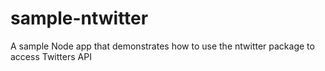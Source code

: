 sample-ntwitter
===============

A sample Node app that demonstrates how to use the ntwitter package to access Twitters API
